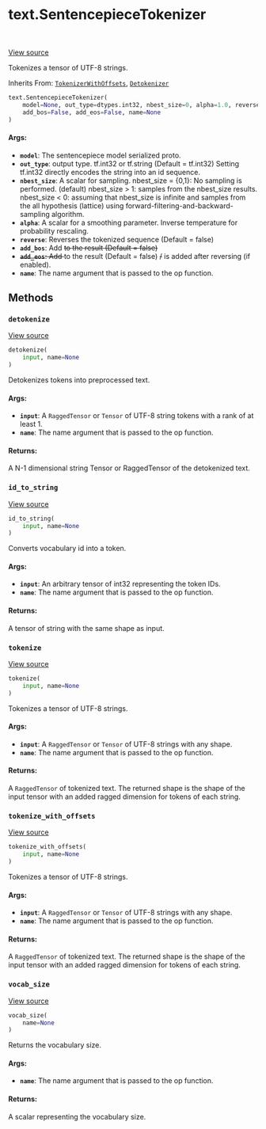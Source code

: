 <div itemscope itemtype="http://developers.google.com/ReferenceObject">
<meta itemprop="name" content="text.SentencepieceTokenizer" />
<meta itemprop="path" content="Stable" />
<meta itemprop="property" content="__init__"/>
<meta itemprop="property" content="detokenize"/>
<meta itemprop="property" content="id_to_string"/>
<meta itemprop="property" content="tokenize"/>
<meta itemprop="property" content="tokenize_with_offsets"/>
<meta itemprop="property" content="vocab_size"/>
</div>

# text.SentencepieceTokenizer

<!-- Insert buttons and diff -->

<table class="tfo-notebook-buttons tfo-api" align="left">
</table>

<a target="_blank" href="https://github.com/tensorflow/text/tree/master/tensorflow_text/python/ops/sentencepiece_tokenizer.py">View
source</a>

Tokenizes a tensor of UTF-8 strings.

Inherits From: [`TokenizerWithOffsets`](../text/TokenizerWithOffsets.md),
[`Detokenizer`](../text/Detokenizer.md)

```python
text.SentencepieceTokenizer(
    model=None, out_type=dtypes.int32, nbest_size=0, alpha=1.0, reverse=False,
    add_bos=False, add_eos=False, name=None
)
```

<!-- Placeholder for "Used in" -->

#### Args:

*   <b>`model`</b>: The sentencepiece model serialized proto.
*   <b>`out_type`</b>: output type. tf.int32 or tf.string (Default = tf.int32)
    Setting tf.int32 directly encodes the string into an id sequence.
*   <b>`nbest_size`</b>: A scalar for sampling. nbest_size = {0,1}: No sampling
    is performed. (default) nbest_size > 1: samples from the nbest_size results.
    nbest_size < 0: assuming that nbest_size is infinite and samples from the
    all hypothesis (lattice) using forward-filtering-and-backward-sampling
    algorithm.
*   <b>`alpha`</b>: A scalar for a smoothing parameter. Inverse temperature for
    probability rescaling.
*   <b>`reverse`</b>: Reverses the tokenized sequence (Default = false)
*   <b>`add_bos`</b>: Add <s> to the result (Default = false)
*   <b>`add_eos`</b>: Add </s> to the result (Default = false) <s>/</s> is added
    after reversing (if enabled).
*   <b>`name`</b>: The name argument that is passed to the op function.

## Methods

<h3 id="detokenize"><code>detokenize</code></h3>

<a target="_blank" href="https://github.com/tensorflow/text/tree/master/tensorflow_text/python/ops/sentencepiece_tokenizer.py">View
source</a>

```python
detokenize(
    input, name=None
)
```

Detokenizes tokens into preprocessed text.

#### Args:

*   <b>`input`</b>: A `RaggedTensor` or `Tensor` of UTF-8 string tokens with a
    rank of at least 1.
*   <b>`name`</b>: The name argument that is passed to the op function.

#### Returns:

A N-1 dimensional string Tensor or RaggedTensor of the detokenized text.

<h3 id="id_to_string"><code>id_to_string</code></h3>

<a target="_blank" href="https://github.com/tensorflow/text/tree/master/tensorflow_text/python/ops/sentencepiece_tokenizer.py">View
source</a>

```python
id_to_string(
    input, name=None
)
```

Converts vocabulary id into a token.

#### Args:

*   <b>`input`</b>: An arbitrary tensor of int32 representing the token IDs.
*   <b>`name`</b>: The name argument that is passed to the op function.

#### Returns:

A tensor of string with the same shape as input.

<h3 id="tokenize"><code>tokenize</code></h3>

<a target="_blank" href="https://github.com/tensorflow/text/tree/master/tensorflow_text/python/ops/sentencepiece_tokenizer.py">View
source</a>

```python
tokenize(
    input, name=None
)
```

Tokenizes a tensor of UTF-8 strings.

#### Args:

*   <b>`input`</b>: A `RaggedTensor` or `Tensor` of UTF-8 strings with any
    shape.
*   <b>`name`</b>: The name argument that is passed to the op function.

#### Returns:

A `RaggedTensor` of tokenized text. The returned shape is the shape of the input
tensor with an added ragged dimension for tokens of each string.

<h3 id="tokenize_with_offsets"><code>tokenize_with_offsets</code></h3>

<a target="_blank" href="https://github.com/tensorflow/text/tree/master/tensorflow_text/python/ops/sentencepiece_tokenizer.py">View
source</a>

```python
tokenize_with_offsets(
    input, name=None
)
```

Tokenizes a tensor of UTF-8 strings.

#### Args:

*   <b>`input`</b>: A `RaggedTensor` or `Tensor` of UTF-8 strings with any
    shape.
*   <b>`name`</b>: The name argument that is passed to the op function.

#### Returns:

A `RaggedTensor` of tokenized text. The returned shape is the shape of the input
tensor with an added ragged dimension for tokens of each string.

<h3 id="vocab_size"><code>vocab_size</code></h3>

<a target="_blank" href="https://github.com/tensorflow/text/tree/master/tensorflow_text/python/ops/sentencepiece_tokenizer.py">View
source</a>

```python
vocab_size(
    name=None
)
```

Returns the vocabulary size.

#### Args:

*   <b>`name`</b>: The name argument that is passed to the op function.

#### Returns:

A scalar representing the vocabulary size.

